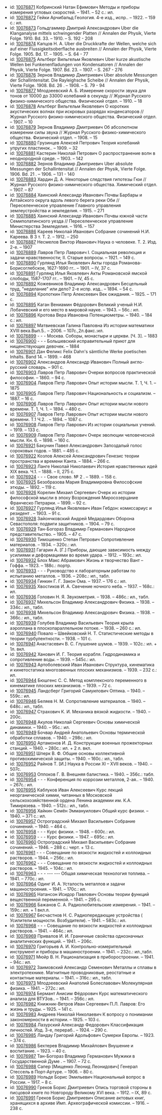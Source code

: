 <ul>
<li>id: <a href="http://books.e-heritage.ru/book/10076871">10076871</a>	Кобринский Натан Ефимович Методы и приборы измерения угловых скоростей. – 1941. – 52 с.: ил.</li>
<li>id: <a href="http://books.e-heritage.ru/book/10076872">10076872</a>	Гейки Арчибальд Геология. 4-е изд., испр.. – 1922. – 159 с.: ил.</li>
<li>id: <a href="http://books.e-heritage.ru/book/10076873">10076873</a>	Гольдгаммер Дмитрий Александрович Uber die Klanganalyse mittels schwingender Platten // Annalen der Physik, Vierte Folge. 1910. Bd. 33. – 1910. – S. 192 - 208</li>
<li>id: <a href="http://books.e-heritage.ru/book/10076874">10076874</a>	Капцов Н. А. Uber die Druckkrafte der Wellen, welche sich auf einer Flussigkeitsoberflache ausbreiten // Annalen der Physik, Vierte Folge. 1905. Bd. 17. – 1905. – S. 64 - 77</li>
<li>id: <a href="http://books.e-heritage.ru/book/10076875">10076875</a>	Альтберг Вильгельм Яковлевич Uber kurze akustische Wellen bei Funkenenfladungen von Kondensatoren // Annalen der Physik, Vierte Folge. 1907. Bd. 23. – 1907. – S. 267 - 276</li>
<li>id: <a href="http://books.e-heritage.ru/book/10076876">10076876</a>	Зернов Владимир Дмитриевич Uber absolute Messungen der Schallintensitat. Die Rayleighsche Scheibe // Annalen der Physik, Vierte Folge. 1908. Bd. 26 . – 1908. – S. 79 - 94</li>
<li>id: <a href="http://books.e-heritage.ru/book/10076877">10076877</a>	Млодзеевский А. Б. Измерение скорости звука для тонов от 10000 до 33000 колебаний в секунду // Журнал Русского физико-химического общества. Физический отдел. – 1910. – 18</li>
<li>id: <a href="http://books.e-heritage.ru/book/10076878">10076878</a>	Альтберг Вильгельм Яковлевич О коротких акустических волнах при искровых разрядах конденсаторов // Журнал Русского физико-химического общества. Физический отдел. – 1907. – 10</li>
<li>id: <a href="http://books.e-heritage.ru/book/10076879">10076879</a>	Зернов Владимир Дмитриевич Об абсолютном измерении силы звука // Журнал Русского физико-химического общества. Физический отдел. – 1908. – 15</li>
<li>id: <a href="http://books.e-heritage.ru/book/10076880">10076880</a>	Грузинцев Алексей Петрович Теория колебаний упругих пластинок.. – 1909. – 32</li>
<li>id: <a href="http://books.e-heritage.ru/book/10076881">10076881</a>	Кастерин Николай Петрович О распространение волн в неоднородной среде. – 1903. – 142</li>
<li>id: <a href="http://books.e-heritage.ru/book/10076882">10076882</a>	Зернов Владимир Дмитриевич Uber absolute Messungen der Schallintensitat // Annalen der Physik, Vierte Folge. 1906. Bd. 21 . – 1906. – 131 - 140</li>
<li>id: <a href="http://books.e-heritage.ru/book/10076883">10076883</a>	Хардин Д. А. Некоторые следствия гипотезы Гюи // Журнал Русского физико-химического общества. Химический отдел. – 1907. – 87</li>
<li>id: <a href="http://books.e-heritage.ru/book/10076884">10076884</a>	Хаинский Александр Иванович Почвы Барбары и Алтайского округа вдоль левого берега реки Оби // Переселенческое управление Главного управления землеустройства и земледелия. – 1915. – 271</li>
<li>id: <a href="http://books.e-heritage.ru/book/10076885">10076885</a>	Хаинский Александр Иванович Почвы южной части Семиполатинского уезда // Переселенческое управление Министерства Земледелия. – 1916. – 157</li>
<li>id: <a href="http://books.e-heritage.ru/book/10076886">10076886</a>	Кареев Николай Иванович Собрание сочинений Н.И. Кареева. В 3 т. Т. 2. – 1912. – 250</li>
<li>id: <a href="http://books.e-heritage.ru/book/10076887">10076887</a>	Несмелов Виктор Иванович Наука о человеке. Т. 2. Изд. 2-е. – 1907</li>
<li>id: <a href="http://books.e-heritage.ru/book/10076889">10076889</a>	Лавров Петр Лаврович I. Социальная революция и задачи нравственности; II. Старые вопросы. – 1921. – 149 с.</li>
<li>id: <a href="http://books.e-heritage.ru/book/10076890">10076890</a>	Гурлянд Илья Яковлевич Акты города Романова-Борисоглебское, 1627-1690 гг.. – 1901. – IV, 37 с.</li>
<li>id: <a href="http://books.e-heritage.ru/book/10076891">10076891</a>	Гурлянд Илья Яковлевич Акты Романовской ямской слободы, 1587-1707 гг.. – 1901. – IV, 45 с.</li>
<li>id: <a href="http://books.e-heritage.ru/book/10076892">10076892</a>	Кожевников Владимир Александрович Бесцельный труд, "неделание" или дело? 2-е испр. изд.. – 1894. – 54 с.</li>
<li>id: <a href="http://books.e-heritage.ru/book/10076894">10076894</a>	Кропоткин Петр Алексеевич Век ожидания. – 1925. – 171 с.</li>
<li>id: <a href="http://books.e-heritage.ru/book/10076895">10076895</a>	Каган Вениамин Фёдорович Великий ученый Н.И. Лобачевский и его место в мировой науке. – 1943. – 56с.: ил.</li>
<li>id: <a href="http://books.e-heritage.ru/book/10076896">10076896</a>	Кротова Вера Ивановна Потенциометры. – 1940. – 184 с.: ил.</li>
<li>id: <a href="http://books.e-heritage.ru/book/10076897">10076897</a>	Матвиевская Галина Павловна Из истории математики XVIII века.Вып.5.. – 2006. – 107с.,2л.факс.:ил.</li>
<li>id: <a href="http://books.e-heritage.ru/book/10076899">10076899</a>	- - - Москва. Соборы, монастыри и церкви. [Ч. 3]. – 1883</li>
<li>id: <a href="http://books.e-heritage.ru/book/10076900">10076900</a>	- - - Большевский исправительный приют для нищенствующих девочек. – 1884</li>
<li>id: <a href="http://books.e-heritage.ru/book/10076901">10076901</a>	Дан Феликс Felix Dahn's sämtliche Werke poetischen Inhalts. Band 14. – 1899. – 468</li>
<li>id: <a href="http://books.e-heritage.ru/book/10076902">10076902</a>	Александров Александр Иванович Полный англо-русский словарь. – 901 с.</li>
<li>id: <a href="http://books.e-heritage.ru/book/10076903">10076903</a>	Лавров Петр Лаврович Очерки вопросов практической философии. – 1860. – 94 с.</li>
<li>id: <a href="http://books.e-heritage.ru/book/10076904">10076904</a>	Лавров Петр Лаврович Опыт истории мысли. Т. 1, Ч. 1. – 1875</li>
<li>id: <a href="http://books.e-heritage.ru/book/10076905">10076905</a>	Лавров Петр Лаврович Национальность и социализм. – 1887. – 16 с.</li>
<li>id: <a href="http://books.e-heritage.ru/book/10076906">10076906</a>	Лавров Петр Лаврович Опыт истории мысли нового времени. Т. 1, Ч. 1. – 1894. – 480 с.</li>
<li>id: <a href="http://books.e-heritage.ru/book/10076907">10076907</a>	Лавров Петр Лаврович Опыт истории мысли нового времени. Т.1 Ч.2. . – 1894. – 1087 с.</li>
<li>id: <a href="http://books.e-heritage.ru/book/10076908">10076908</a>	Лавров Петр Лаврович Из истории социальных учений. – 1919. – 133 с.</li>
<li>id: <a href="http://books.e-heritage.ru/book/10076909">10076909</a>	Лавров Петр Лаврович Очерк эволюции человеческой мысли. Кн. 6. – 1898. – 160 с.</li>
<li>id: <a href="http://books.e-heritage.ru/book/10076921">10076921</a>	Бакунин Павел Александрович Запоздалый голос сороковых годов. – 1881. – 485 с.</li>
<li>id: <a href="http://books.e-heritage.ru/book/10076922">10076922</a>	Козлов Алексей Александрович Генезис теории пространства и времени Канта. – 1884. – 266 с.</li>
<li>id: <a href="http://books.e-heritage.ru/book/10076923">10076923</a>	Ланге Николай Николаевич История нравственных идей XIX века. Ч.1. – 1888. – II, 275 с.</li>
<li>id: <a href="http://books.e-heritage.ru/book/10076924">10076924</a>	- - - Свое слово. № 2 . – 1889. – 158 с.</li>
<li>id: <a href="http://books.e-heritage.ru/book/10076925">10076925</a>	Безобразова Мария Владимировна Философские этюды. – 1892. – 119 с.</li>
<li>id: <a href="http://books.e-heritage.ru/book/10076926">10076926</a>	Корелин Михаил Сергеевич Очерк из истории философской мысли в эпоху Возрождения Миросозерцание Франческо Петрарки. – 1899. – 92 с.</li>
<li>id: <a href="http://books.e-heritage.ru/book/10076927">10076927</a>	Гурлянд Илья Яковлевич Иван Гебдон: комиссариус и резидент . – 1903. – 91 с.</li>
<li>id: <a href="http://books.e-heritage.ru/book/10076928">10076928</a>	Зайончковский Андрей Медардович Оборона Севастополя: подвиги защитников. – 1904. – 79 с.</li>
<li>id: <a href="http://books.e-heritage.ru/book/10076929">10076929</a>	Тан-Богораз Владимир Германович Народное представительство. – 1905. – 47 с.</li>
<li>id: <a href="http://books.e-heritage.ru/book/10076930">10076930</a>	Тимошенко Степан Петрович Сопротивление материалов. – 1934. – 320с.: ил.</li>
<li>id: <a href="http://books.e-heritage.ru/book/10076931">10076931</a>	Гагарин А. [Г.] Приборы, дающие зависимость между усилиями и деформациями во время удара. – 1912. – 193с.: ил.</li>
<li>id: <a href="http://books.e-heritage.ru/book/10076932">10076932</a>	Блох Макс Абрамович Жизнь и творчество Вант – Гоффа. – 1923. – 188с.: портр.</li>
<li>id: <a href="http://books.e-heritage.ru/book/10076933">10076933</a>	- - - Руководство к лабораторным работам по испытанию металлов. – 1936. – 208с.: ил., табл.</li>
<li>id: <a href="http://books.e-heritage.ru/book/10076934">10076934</a>	Гинкин Г. Г. Закон Ома. – 1937. – 176 с.: ил.</li>
<li>id: <a href="http://books.e-heritage.ru/book/10076935">10076935</a>	Хвостиков И. А. Свечение ночного неба. – 1937. – 168с.: ил.</li>
<li>id: <a href="http://books.e-heritage.ru/book/10076936">10076936</a>	Головин Н. Я. Звукометрия. – 1938. – 486с.: ил., табл.</li>
<li>id: <a href="http://books.e-heritage.ru/book/10076937">10076937</a>	Михельсон Владимир Александрович Физика. – 1938. – 334с.: ил., табл.</li>
<li>id: <a href="http://books.e-heritage.ru/book/10076938">10076938</a>	Михельсон Владимир Александрович Физика. – 1938. – 366с.: ил., табл.</li>
<li>id: <a href="http://books.e-heritage.ru/book/10076939">10076939</a>	Голубев Владимир Васильевич Теория крыла аэроплана в плоскопараллельном потоке. – 1938. – 260 с.: ил.</li>
<li>id: <a href="http://books.e-heritage.ru/book/10076940">10076940</a>	Повало – Швейковский Н. Т. Статистические методы в теории турбулентности. – 1938. – 101 с.</li>
<li>id: <a href="http://books.e-heritage.ru/book/10076941">10076941</a>	Анастасевич В. С. Глушение шумов. – 1939. – 102с.: ил. + 1л. вкл.</li>
<li>id: <a href="http://books.e-heritage.ru/book/10076942">10076942</a>	Ханович И. Г. Теория корабля. Гидродинамика и сопротивление воды. – 1939. – 545с.: ил.</li>
<li>id: <a href="http://books.e-heritage.ru/book/10076943">10076943</a>	Артоболевский Иван Иванович Структура, кинематика и кинетостатика многозвенных плоских механизмов. – 1939. – 232 с.: ил.</li>
<li>id: <a href="http://books.e-heritage.ru/book/10076944">10076944</a>	Бюшгенс С. С. Метод комплексного переменного в кинематике плоских механизмов. – 1939. – 72 с.</li>
<li>id: <a href="http://books.e-heritage.ru/book/10076945">10076945</a>	Ландсберг Григорий Самуилович Оптика. – 1940. – 559с.: ил.</li>
<li>id: <a href="http://books.e-heritage.ru/book/10076946">10076946</a>	Беляев Н. М. Сопротивление материалов. – 1940. – 648с.: ил., табл.</li>
<li>id: <a href="http://books.e-heritage.ru/book/10076947">10076947</a>	Страхович К. И. Механика вязкой жидкости. – 1940. – 200с.</li>
<li>id: <a href="http://books.e-heritage.ru/book/10076948">10076948</a>	Акулов Николай Сергеевич Основы химической динамики. – 1940. – 95с.: ил.</li>
<li>id: <a href="http://books.e-heritage.ru/book/10076949">10076949</a>	Бочвар Андрей Анатольевич Основы термической обработки сплавов. – 1940. – 298с.: ил.</li>
<li>id: <a href="http://books.e-heritage.ru/book/10076950">10076950</a>	Артамонов И. Д. Конструкции военных прожекторных станций. – 1940. – 280с.: ил. + 2 л. вкл.</li>
<li>id: <a href="http://books.e-heritage.ru/book/10076951">10076951</a>	Шперк В. Ф. Общие основы коллективной противохимической защиты. – 1940. – 160с.: ил., табл.</li>
<li>id: <a href="http://books.e-heritage.ru/book/10076952">10076952</a>	Райнов Т. [И.] Наука в России XI – XVII веков. – 1940. – 507с.</li>
<li>id: <a href="http://books.e-heritage.ru/book/10076953">10076953</a>	Оппоков Г. В. Внешняя балистика. – 1940. – 356с.: табл.</li>
<li>id: <a href="http://books.e-heritage.ru/book/10076954">10076954</a>	- - - Конференция по коррозии металлов, 2-ая.. – 1940. – 267с.: ил.</li>
<li>id: <a href="http://books.e-heritage.ru/book/10076955">10076955</a>	Каблуков Иван Алексеевич Курс лекций неорганической химии, читанных в Московской сельскохозяйственной ордена Ленина академии им. К.А. Тимирязева. – 1940. – 512с.: ил., табл.</li>
<li>id: <a href="http://books.e-heritage.ru/book/10076956">10076956</a>	Хайкин Семён Эммануилович Общий курс физики. – 1940. – 371 с.: ил.</li>
<li>id: <a href="http://books.e-heritage.ru/book/10076957">10076957</a>	Остроградский Михаил Васильевич Собрание сочинений. – 1940. – 464 с.</li>
<li>id: <a href="http://books.e-heritage.ru/book/10076958">10076958</a>	- - - Курс физики. – 1948. – 600с.: ил.</li>
<li>id: <a href="http://books.e-heritage.ru/book/10076959">10076959</a>	- - - Курс физики. – 1947. – 695с.: ил.</li>
<li>id: <a href="http://books.e-heritage.ru/book/10076960">10076960</a>	Остроградский Михаил Васильевич Собрание сочинений. – 1946. – 288 с.: черт. + 13 с.</li>
<li>id: <a href="http://books.e-heritage.ru/book/10076961">10076961</a>	- - - Совещание по вязкости жидкостей и коллоидных растворов. – 1944. – 256с.: ил.</li>
<li>id: <a href="http://books.e-heritage.ru/book/10076962">10076962</a>	- - - Совещание по вязкости жидкостей и коллоидных растворов. – 1945. – 104с.: ил.</li>
<li>id: <a href="http://books.e-heritage.ru/book/10076963">10076963</a>	- - - --- --- Общая химическая технология топлива. – 1941. – 770с.: ил.</li>
<li>id: <a href="http://books.e-heritage.ru/book/10076964">10076964</a>	Одинг И. А. Усталость металлов и задачи машиностроения. – 1941. – 170с.: ил.</li>
<li>id: <a href="http://books.e-heritage.ru/book/10076965">10076965</a>	Натансон Исидор Павлович Основы теории функций вещественной переменной. – 1941. – 295 с.</li>
<li>id: <a href="http://books.e-heritage.ru/book/10076966">10076966</a>	Бажанов С. А. Радиолюбительские измерения. – 1941. – 159с.: ил. + 1 вкл.л.</li>
<li>id: <a href="http://books.e-heritage.ru/book/10076967">10076967</a>	Бесчастнов Н. С. Радиопередающие устройства ( Усилители мощности. Возбудители). – 1941. – 583с.: ил.</li>
<li>id: <a href="http://books.e-heritage.ru/book/10076968">10076968</a>	- - - Совещание по вязкости жидкостей и коллоидных растворов. – 1941. – 464с.: ил.</li>
<li>id: <a href="http://books.e-heritage.ru/book/10076969">10076969</a>	Привалов И. И. Граничные свойства однозначных аналитических функций. – 1941. – 206с.</li>
<li>id: <a href="http://books.e-heritage.ru/book/10076970">10076970</a>	Григорьев А. И. Контрольно-измерительный инструмент и приборы в машиностроении. – 1941. – 232с.: ил.,табл.</li>
<li>id: <a href="http://books.e-heritage.ru/book/10076971">10076971</a>	Мюйр В. Н. Рационализация в приборостроении. – 1941. – 94с.: ил.</li>
<li>id: <a href="http://books.e-heritage.ru/book/10076972">10076972</a>	Заимовский Александр Семенович Металлы и сплавы в электротехнике. Магнитные проводниковые, реостатные и контактные материалы. – 1941. – 316с.: ил., табл.</li>
<li>id: <a href="http://books.e-heritage.ru/book/10076973">10076973</a>	Млодзеевский Анатолий Болеславович Молекулярная физика. – 1941. – 272с.: ил.</li>
<li>id: <a href="http://books.e-heritage.ru/book/10076974">10076974</a>	Бермант Анисим Фёдорович Курс математического анализа для ВТУЗов.. – 1941. – 356с.: ил.</li>
<li>id: <a href="http://books.e-heritage.ru/book/10076982">10076982</a>	Книжник-Ветров Иван Сергеевич П.Л. Лавров: Его жизнь и труды. – 1925. – 141 с.</li>
<li>id: <a href="http://books.e-heritage.ru/book/10076983">10076983</a>	Андреев Николай Николаевич К вопросу о понимании закономерности в истории. – 1925. – 103 с.</li>
<li>id: <a href="http://books.e-heritage.ru/book/10076984">10076984</a>	Лазурский Александр Федорович Классификация личностей. Изд. 3-е, перераб.. – 1924. – 290 с.</li>
<li>id: <a href="http://books.e-heritage.ru/book/10076985">10076985</a>	Ландау Григорий Адольфович Сумерки Европы. – 1923. – 374 с.</li>
<li>id: <a href="http://books.e-heritage.ru/book/10076986">10076986</a>	Бехтерев Владимир Михайлович Внушение и воспитание. – 1923. – 40 с.</li>
<li>id: <a href="http://books.e-heritage.ru/book/10076987">10076987</a>	Тан-Богораз Владимир Германович Мужики в Государственной Думе . – 1907. – 72 с.</li>
<li>id: <a href="http://books.e-heritage.ru/book/10076988">10076988</a>	Сапер [Мищенко Леонид Леонидович] Генерал Стессель в Порт-Артуре. – 1906. – 80 с.</li>
<li>id: <a href="http://books.e-heritage.ru/book/10076989">10076989</a>	Нольде Борис Эмильевич Национальный вопрос в России. – 1917. – 8 с.</li>
<li>id: <a href="http://books.e-heritage.ru/book/10076990">10076990</a>	Греков Борис Дмитриевич Опись торговой стороны в писцовой книге по Новгороду Великому XVI века. – 1912. – IX, 89 с.</li>
<li>id: <a href="http://books.e-heritage.ru/book/10076991">10076991</a>	Греков Борис Дмитриевич Описание актовых книг, хранящихся в архиве Имп. Археографической комиссии. – 1916. – 238 с.</li>
</ul>
